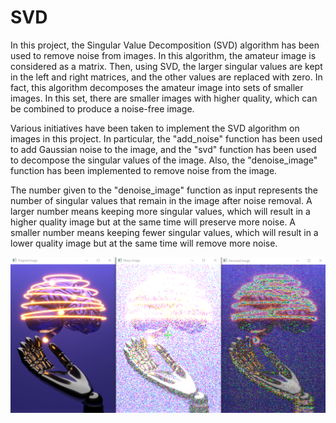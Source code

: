 # SVD

In this project, the Singular Value Decomposition (SVD) algorithm has been used to remove noise from images. In this algorithm, the amateur image is considered as a matrix. Then, using SVD, the larger singular values are kept in the left and right matrices, and the other values are replaced with zero. In fact, this algorithm decomposes the amateur image into sets of smaller images. In this set, there are smaller images with higher quality, which can be combined to produce a noise-free image.

Various initiatives have been taken to implement the SVD algorithm on images in this project. In particular, the "add_noise" function has been used to add Gaussian noise to the image, and the "svd" function has been used to decompose the singular values of the image. Also, the "denoise_image" function has been implemented to remove noise from the image.

The number given to the "denoise_image" function as input represents the number of singular values that remain in the image after noise removal. A larger number means keeping more singular values, which will result in a higher quality image but at the same time will preserve more noise. A smaller number means keeping fewer singular values, which will result in a lower quality image but at the same time will remove more noise.

![svd image](images/svd.png)
